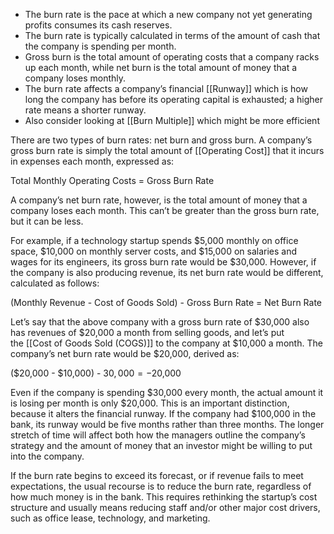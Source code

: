 
-   The burn rate is the pace at which a new company not yet generating profits consumes its cash reserves.
-   The burn rate is typically calculated in terms of the amount of cash that the company is spending per month.
-   Gross burn is the total amount of operating costs that a company racks up each month, while net burn is the total amount of money that a company loses monthly.
-   The burn rate affects a company’s financial [[Runway]] which is how long the company has before its operating capital is exhausted; a higher rate means a shorter runway.
- Also consider looking at [[Burn Multiple]] which might be more efficient 

There are two types of burn rates: net burn and gross burn. A company’s gross burn rate is simply the total amount of [[Operating Cost]] that it incurs in expenses each month, expressed as:

Total Monthly Operating Costs = Gross Burn Rate  

A company’s net burn rate, however, is the total amount of money that a company loses each month. This can’t be greater than the gross burn rate, but it can be less.

For example, if a technology startup spends $5,000 monthly on office space, $10,000 on monthly server costs, and $15,000 on salaries and wages for its engineers, its gross burn rate would be $30,000. However, if the company is also producing revenue, its net burn rate would be different, calculated as follows:

(Monthly Revenue - Cost of Goods Sold) - Gross Burn Rate = Net Burn Rate  

  
Let’s say that the above company with a gross burn rate of $30,000 also has revenues of $20,000 a month from selling goods, and let’s put the [[Cost of Goods Sold (COGS)]] to the company at $10,000 a month. The company’s net burn rate would be $20,000, derived as:

($20,000 - $10,000) - $30,000 = -$20,000  

  
Even if the company is spending $30,000 every month, the actual amount it is losing per month is only $20,000. This is an important distinction, because it alters the financial runway. If the company had $100,000 in the bank, its runway would be five months rather than three months. The longer stretch of time will affect both how the managers outline the company’s strategy and the amount of money that an investor might be willing to put into the company.

If the burn rate begins to exceed its forecast, or if revenue fails to meet expectations, the usual recourse is to reduce the burn rate, regardless of how much money is in the bank. This requires rethinking the startup’s cost structure and usually means reducing staff and/or other major cost drivers, such as office lease, technology, and marketing.